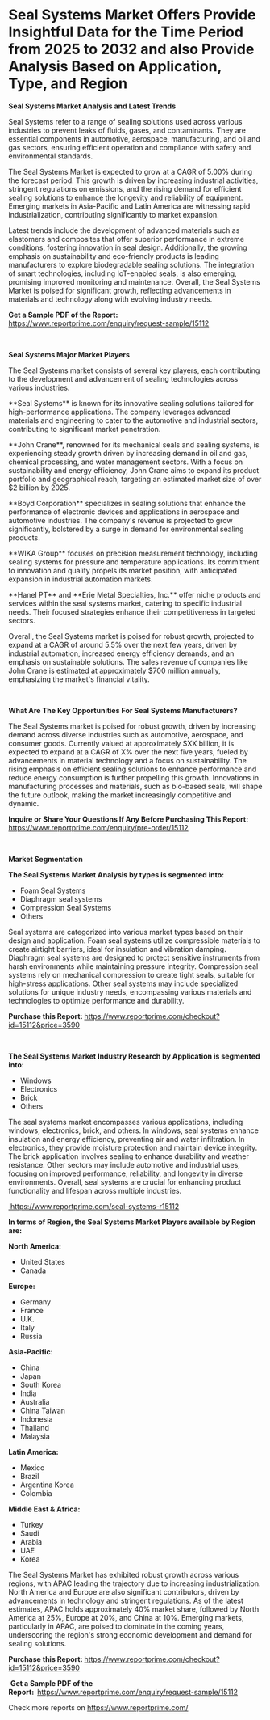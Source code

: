 <p><h1>Seal Systems Market Offers Provide Insightful Data for the Time Period from 2025 to 2032 and also Provide Analysis Based on Application, Type, and Region</h1></p><p><strong>Seal Systems Market Analysis and Latest Trends</strong></p>
<p><p>Seal Systems refer to a range of sealing solutions used across various industries to prevent leaks of fluids, gases, and contaminants. They are essential components in automotive, aerospace, manufacturing, and oil and gas sectors, ensuring efficient operation and compliance with safety and environmental standards.</p><p>The Seal Systems Market is expected to grow at a CAGR of 5.00% during the forecast period. This growth is driven by increasing industrial activities, stringent regulations on emissions, and the rising demand for efficient sealing solutions to enhance the longevity and reliability of equipment. Emerging markets in Asia-Pacific and Latin America are witnessing rapid industrialization, contributing significantly to market expansion.</p><p>Latest trends include the development of advanced materials such as elastomers and composites that offer superior performance in extreme conditions, fostering innovation in seal design. Additionally, the growing emphasis on sustainability and eco-friendly products is leading manufacturers to explore biodegradable sealing solutions. The integration of smart technologies, including IoT-enabled seals, is also emerging, promising improved monitoring and maintenance. Overall, the Seal Systems Market is poised for significant growth, reflecting advancements in materials and technology along with evolving industry needs.</p></p>
<p><strong>Get a Sample PDF of the Report:&nbsp;</strong> <a href="https://www.reportprime.com/enquiry/request-sample/15112?utm_campaign=3324&utm_medium=2&utm_source=Github&utm_content=ia&utm_term=20032025&utm_id=seal-systems">https://www.reportprime.com/enquiry/request-sample/15112</a></p>
<p>&nbsp;</p>
<p><strong>Seal Systems Major Market Players</strong></p>
<p><p>The Seal Systems market consists of several key players, each contributing to the development and advancement of sealing technologies across various industries.</p><p>**Seal Systems** is known for its innovative sealing solutions tailored for high-performance applications. The company leverages advanced materials and engineering to cater to the automotive and industrial sectors, contributing to significant market penetration.</p><p>**John Crane**, renowned for its mechanical seals and sealing systems, is experiencing steady growth driven by increasing demand in oil and gas, chemical processing, and water management sectors. With a focus on sustainability and energy efficiency, John Crane aims to expand its product portfolio and geographical reach, targeting an estimated market size of over $2 billion by 2025.</p><p>**Boyd Corporation** specializes in sealing solutions that enhance the performance of electronic devices and applications in aerospace and automotive industries. The company's revenue is projected to grow significantly, bolstered by a surge in demand for environmental sealing products.</p><p>**WIKA Group** focuses on precision measurement technology, including sealing systems for pressure and temperature applications. Its commitment to innovation and quality propels its market position, with anticipated expansion in industrial automation markets.</p><p>**Hanel PT** and **Erie Metal Specialties, Inc.** offer niche products and services within the seal systems market, catering to specific industrial needs. Their focused strategies enhance their competitiveness in targeted sectors.</p><p>Overall, the Seal Systems market is poised for robust growth, projected to expand at a CAGR of around 5.5% over the next few years, driven by industrial automation, increased energy efficiency demands, and an emphasis on sustainable solutions. The sales revenue of companies like John Crane is estimated at approximately $700 million annually, emphasizing the market's financial vitality.</p></p>
<p>&nbsp;</p>
<p><strong>What Are The Key Opportunities For Seal Systems Manufacturers?</strong></p>
<p><p>The Seal Systems market is poised for robust growth, driven by increasing demand across diverse industries such as automotive, aerospace, and consumer goods. Currently valued at approximately $XX billion, it is expected to expand at a CAGR of X% over the next five years, fueled by advancements in material technology and a focus on sustainability. The rising emphasis on efficient sealing solutions to enhance performance and reduce energy consumption is further propelling this growth. Innovations in manufacturing processes and materials, such as bio-based seals, will shape the future outlook, making the market increasingly competitive and dynamic.</p></p>
<p><strong>Inquire or Share Your Questions If Any Before Purchasing This Report:</strong> <a href="https://www.reportprime.com/enquiry/pre-order/15112?utm_campaign=3324&utm_medium=2&utm_source=Github&utm_content=ia&utm_term=20032025&utm_id=seal-systems">https://www.reportprime.com/enquiry/pre-order/15112</a></p>
<p>&nbsp;</p>
<p><strong>Market Segmentation</strong></p>
<p><strong>The Seal Systems Market Analysis by types is segmented into:</strong></p>
<p><ul><li>Foam Seal Systems</li><li>Diaphragm seal systems</li><li>Compression Seal Systems</li><li>Others</li></ul></p>
<p><p>Seal systems are categorized into various market types based on their design and application. Foam seal systems utilize compressible materials to create airtight barriers, ideal for insulation and vibration damping. Diaphragm seal systems are designed to protect sensitive instruments from harsh environments while maintaining pressure integrity. Compression seal systems rely on mechanical compression to create tight seals, suitable for high-stress applications. Other seal systems may include specialized solutions for unique industry needs, encompassing various materials and technologies to optimize performance and durability.</p></p>
<p><strong>Purchase this Report:&nbsp;</strong><a href="https://www.reportprime.com/checkout?id=15112&price=3590&utm_campaign=3324&utm_medium=2&utm_source=Github&utm_content=ia&utm_term=20032025&utm_id=seal-systems">https://www.reportprime.com/checkout?id=15112&price=3590</a></p>
<p>&nbsp;</p>
<p><strong>The Seal Systems Market Industry Research by Application is segmented into:</strong></p>
<p><ul><li>Windows</li><li>Electronics</li><li>Brick</li><li>Others</li></ul></p>
<p><p>The seal systems market encompasses various applications, including windows, electronics, brick, and others. In windows, seal systems enhance insulation and energy efficiency, preventing air and water infiltration. In electronics, they provide moisture protection and maintain device integrity. The brick application involves sealing to enhance durability and weather resistance. Other sectors may include automotive and industrial uses, focusing on improved performance, reliability, and longevity in diverse environments. Overall, seal systems are crucial for enhancing product functionality and lifespan across multiple industries.</p></p>
<p><a href="https://www.reportprime.com/seal-systems-r15112?utm_campaign=3324&utm_medium=2&utm_source=Github&utm_content=ia&utm_term=20032025&utm_id=seal-systems">&nbsp;https://www.reportprime.com/seal-systems-r15112</a></p>
<p><strong>In terms of Region, the Seal Systems Market Players available by Region are:</strong></p>
<p>
    <p> <strong> North America: </strong>
        <ul>
            <li>United States</li>
            <li>Canada</li>
        </ul>
        </p> 
    <p> <strong> Europe: </strong>
        <ul>
            <li>Germany</li>
            <li>France</li>
            <li>U.K.</li>
            <li>Italy</li>
            <li>Russia</li>
        </ul>
        </p> 
    <p> <strong> Asia-Pacific: </strong>
        <ul>
            <li>China</li>
            <li>Japan</li>
            <li>South Korea</li>
            <li>India</li>
            <li>Australia</li>
            <li>China Taiwan</li>
            <li>Indonesia</li>
            <li>Thailand</li>
            <li>Malaysia</li>
        </ul>
        </p> 
    <p> <strong> Latin America: </strong>
        <ul>
            <li>Mexico</li>
            <li>Brazil</li>
            <li>Argentina Korea</li>
            <li>Colombia</li>
        </ul>
        </p> 
    <p> <strong> Middle East & Africa: </strong>
        <ul>
            <li>Turkey</li>
            <li>Saudi</li>
            <li>Arabia</li>
            <li>UAE</li>
            <li>Korea</li>
        </ul>
    </p>
    </p>
<p><p>The Seal Systems Market has exhibited robust growth across various regions, with APAC leading the trajectory due to increasing industrialization. North America and Europe are also significant contributors, driven by advancements in technology and stringent regulations. As of the latest estimates, APAC holds approximately 40% market share, followed by North America at 25%, Europe at 20%, and China at 10%. Emerging markets, particularly in APAC, are poised to dominate in the coming years, underscoring the region's strong economic development and demand for sealing solutions.</p></p>
<p><strong>Purchase this Report: </strong><a href="https://www.reportprime.com/checkout?id=15112&price=3590&utm_campaign=3324&utm_medium=2&utm_source=Github&utm_content=ia&utm_term=20032025&utm_id=seal-systems">https://www.reportprime.com/checkout?id=15112&price=3590</a></p>
<p>&nbsp;<strong>Get a Sample PDF of the Report:&nbsp;&nbsp;</strong><a href="https://www.reportprime.com/enquiry/request-sample/15112?utm_campaign=3324&utm_medium=2&utm_source=Github&utm_content=ia&utm_term=20032025&utm_id=seal-systems">https://www.reportprime.com/enquiry/request-sample/15112</a></p>
<p><strong></strong></p>
<p>Check more reports on <a href="https://www.reportprime.com/?utm_campaign=3324&utm_medium=2&utm_source=Github&utm_content=ia&utm_term=20032025&utm_id=seal-systems">https://www.reportprime.com/</a></p>